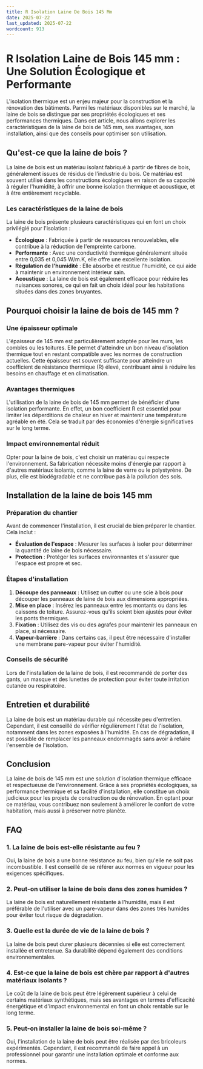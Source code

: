 ```yaml
---
title: R Isolation Laine De Bois 145 Mm
date: 2025-07-22
last_updated: 2025-07-22
wordcount: 913
---
```


# R Isolation Laine de Bois 145 mm : Une Solution Écologique et Performante

L'isolation thermique est un enjeu majeur pour la construction et la rénovation des bâtiments. Parmi les matériaux disponibles sur le marché, la laine de bois se distingue par ses propriétés écologiques et ses performances thermiques. Dans cet article, nous allons explorer les caractéristiques de la laine de bois de 145 mm, ses avantages, son installation, ainsi que des conseils pour optimiser son utilisation.

## Qu'est-ce que la laine de bois ?

La laine de bois est un matériau isolant fabriqué à partir de fibres de bois, généralement issues de résidus de l'industrie du bois. Ce matériau est souvent utilisé dans les constructions écologiques en raison de sa capacité à réguler l'humidité, à offrir une bonne isolation thermique et acoustique, et à être entièrement recyclable.

### Les caractéristiques de la laine de bois

La laine de bois présente plusieurs caractéristiques qui en font un choix privilégié pour l'isolation :

- **Écologique** : Fabriquée à partir de ressources renouvelables, elle contribue à la réduction de l'empreinte carbone.
- **Performante** : Avec une conductivité thermique généralement située entre 0,035 et 0,045 W/m.K, elle offre une excellente isolation.
- **Régulation de l'humidité** : Elle absorbe et restitue l'humidité, ce qui aide à maintenir un environnement intérieur sain.
- **Acoustique** : La laine de bois est également efficace pour réduire les nuisances sonores, ce qui en fait un choix idéal pour les habitations situées dans des zones bruyantes.

## Pourquoi choisir la laine de bois de 145 mm ?

### Une épaisseur optimale

L'épaisseur de 145 mm est particulièrement adaptée pour les murs, les combles ou les toitures. Elle permet d'atteindre un bon niveau d'isolation thermique tout en restant compatible avec les normes de construction actuelles. Cette épaisseur est souvent suffisante pour atteindre un coefficient de résistance thermique (R) élevé, contribuant ainsi à réduire les besoins en chauffage et en climatisation.

### Avantages thermiques

L'utilisation de la laine de bois de 145 mm permet de bénéficier d'une isolation performante. En effet, un bon coefficient R est essentiel pour limiter les déperditions de chaleur en hiver et maintenir une température agréable en été. Cela se traduit par des économies d'énergie significatives sur le long terme.

### Impact environnemental réduit

Opter pour la laine de bois, c'est choisir un matériau qui respecte l'environnement. Sa fabrication nécessite moins d'énergie par rapport à d'autres matériaux isolants, comme la laine de verre ou le polystyrène. De plus, elle est biodégradable et ne contribue pas à la pollution des sols.

## Installation de la laine de bois 145 mm

### Préparation du chantier

Avant de commencer l'installation, il est crucial de bien préparer le chantier. Cela inclut :

- **Évaluation de l'espace** : Mesurer les surfaces à isoler pour déterminer la quantité de laine de bois nécessaire.
- **Protection** : Protéger les surfaces environnantes et s'assurer que l'espace est propre et sec.

### Étapes d'installation

1. **Découpe des panneaux** : Utilisez un cutter ou une scie à bois pour découper les panneaux de laine de bois aux dimensions appropriées.
2. **Mise en place** : Insérez les panneaux entre les montants ou dans les caissons de toiture. Assurez-vous qu'ils soient bien ajustés pour éviter les ponts thermiques.
3. **Fixation** : Utilisez des vis ou des agrafes pour maintenir les panneaux en place, si nécessaire.
4. **Vapeur-barrière** : Dans certains cas, il peut être nécessaire d'installer une membrane pare-vapeur pour éviter l'humidité.

### Conseils de sécurité

Lors de l'installation de la laine de bois, il est recommandé de porter des gants, un masque et des lunettes de protection pour éviter toute irritation cutanée ou respiratoire.

## Entretien et durabilité

La laine de bois est un matériau durable qui nécessite peu d'entretien. Cependant, il est conseillé de vérifier régulièrement l'état de l'isolation, notamment dans les zones exposées à l'humidité. En cas de dégradation, il est possible de remplacer les panneaux endommagés sans avoir à refaire l'ensemble de l'isolation.

## Conclusion

La laine de bois de 145 mm est une solution d'isolation thermique efficace et respectueuse de l'environnement. Grâce à ses propriétés écologiques, sa performance thermique et sa facilité d'installation, elle constitue un choix judicieux pour les projets de construction ou de rénovation. En optant pour ce matériau, vous contribuez non seulement à améliorer le confort de votre habitation, mais aussi à préserver notre planète.

## FAQ

### 1. La laine de bois est-elle résistante au feu ?

Oui, la laine de bois a une bonne résistance au feu, bien qu'elle ne soit pas incombustible. Il est conseillé de se référer aux normes en vigueur pour les exigences spécifiques.

### 2. Peut-on utiliser la laine de bois dans des zones humides ?

La laine de bois est naturellement résistante à l'humidité, mais il est préférable de l'utiliser avec un pare-vapeur dans des zones très humides pour éviter tout risque de dégradation.

### 3. Quelle est la durée de vie de la laine de bois ?

La laine de bois peut durer plusieurs décennies si elle est correctement installée et entretenue. Sa durabilité dépend également des conditions environnementales.

### 4. Est-ce que la laine de bois est chère par rapport à d'autres matériaux isolants ?

Le coût de la laine de bois peut être légèrement supérieur à celui de certains matériaux synthétiques, mais ses avantages en termes d'efficacité énergétique et d'impact environnemental en font un choix rentable sur le long terme.

### 5. Peut-on installer la laine de bois soi-même ?

Oui, l'installation de la laine de bois peut être réalisée par des bricoleurs expérimentés. Cependant, il est recommandé de faire appel à un professionnel pour garantir une installation optimale et conforme aux normes.